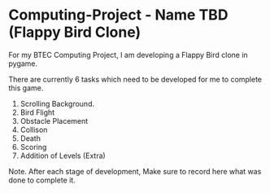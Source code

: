 # Computing-Project - Name TBD (Flappy Bird Clone)

For my BTEC Computing Project, I am developing a Flappy Bird clone in pygame.

There are currently 6 tasks which need to be developed for me to complete this game.
  1. Scrolling Background.
  2. Bird Flight
  3. Obstacle Placement
  4. Collison
  5. Death
  6. Scoring
  7. Addition of Levels (Extra)
  
  Note. After each stage of development, Make sure to record here what was done to complete it.



